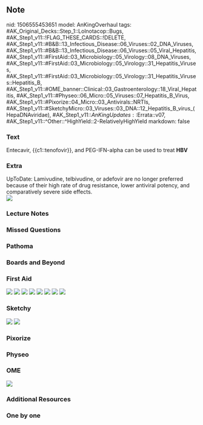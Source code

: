 ## Note
nid: 1506555453651
model: AnKingOverhaul
tags: #AK_Original_Decks::Step_1::Lolnotacop::Bugs, #AK_Step1_v11::!FLAG_THESE_CARDS::!DELETE, #AK_Step1_v11::#B&B::13_Infectious_Disease::06_Viruses::02_DNA_Viruses, #AK_Step1_v11::#B&B::13_Infectious_Disease::06_Viruses::05_Viral_Hepatitis, #AK_Step1_v11::#FirstAid::03_Microbiology::05_Virology::08_DNA_Viruses, #AK_Step1_v11::#FirstAid::03_Microbiology::05_Virology::31_Hepatitis_Viruses, #AK_Step1_v11::#FirstAid::03_Microbiology::05_Virology::31_Hepatitis_Viruses::Hepatitis_B, #AK_Step1_v11::#OME_banner::Clinical::03_Gastroenterology::18_Viral_Hepatitis, #AK_Step1_v11::#Physeo::06_Micro::05_Viruses::07_Hepatitis_B_Virus, #AK_Step1_v11::#Pixorize::04_Micro::03_Antivirals::NRTIs, #AK_Step1_v11::#SketchyMicro::03_Viruses::03_DNA::12_Hepatitis_B_virus_(HepaDNAviridae), #AK_Step1_v11::$AnKingUpdates::$Errata::v07, #AK_Step1_v11::^Other::^HighYield::2-RelativelyHighYield
markdown: false

### Text
Entecavir, {{c1::tenofovir}}, and PEG-IFN-alpha can be used to
treat <b>HBV</b>

### Extra
<div>
  UpToDate: Lamivudine, telbivudine, or adefovir are no longer
  preferred because of their high rate of drug resistance, lower
  antiviral potency, and comparatively severe side effects.
</div><img src="paste-134045929308551.jpg" class="resizer">

### Lecture Notes


### Missed Questions


### Pathoma


### Boards and Beyond


### First Aid
<img src="tmp0sdlr2ep.png"> <img src="tmp0l_0af0d.png"> <img src=
"tmp97uudkee.png"> <img src="tmp7c9irx34.png"> <img src=
"tmpumog8ioq.png"> <img src="tmp2bock9i2.png"> <img src=
"tmpni1v64pq.png"> <img src="tmpchb8pqbe.png">

### Sketchy
<img src="paste-282192236249091.jpg"> <img src=
"paste-303eaee7617ca87395d2e776b248fcdc5a5ec256.png">

### Pixorize


### Physeo


### OME
<div class="ome-widget">
  <a href=
  "https://onlinemeded.org/spa/gastroenterology/viral-hepatitis/acquire?ref=anki">
  <img src="_OME_AnkiFlashcards_Lesson_1.png"></a>
</div>

### Additional Resources


### One by one

